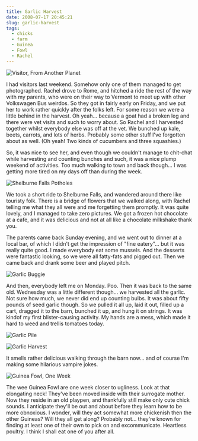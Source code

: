 ```yaml
---
title: Garlic Harvest
date: 2008-07-17 20:45:21
slug: garlic-harvest
tags:
  - chicks
  - farm
  - Guinea
  - Fowl
  - Rachel
---
```


![Visitor, From Another Planet](2675697716.jpg)

I had visitors last weekend. Somehow only one of them managed to get photographed. Rachel drove to Rome, and hitched a ride the rest of the way with my parents, who were on their way to Vermont to meet up with other Volkswagen Bus weirdos. So they got in fairly early on Friday, and we put her to work rather quickly after the folks left. For some reason we were a little behind in the harvest. Oh yeah... because a goat had a broken leg and there were vet visits and such to worry about. So Rachel and I harvested together whilst everybody else was off at the vet. We bunched up kale, beets, carrots, and lots of herbs. Probably some other stuff I've forgotten about as well. (Oh yeah! Two kinds of cucumbers and three squashies.)

So, it was nice to see her, and even though we couldn't manage to chit-chat while harvesting and counting bunches and such, it was a nice plump weekend of activities. Too much walking to town and back though... I was getting more tired on my days off than during the week.

![Shelburne Falls Potholes](2674880635.jpg)

We took a short ride to Shelburne Falls, and wandered around there like touristy folk. There is a bridge of flowers that we walked along, with Rachel telling me what they all were and me forgetting them promptly. It was quite lovely, and I managed to take zero pictures. We got a frozen hot chocolate at a cafe, and it was delicious and not at all like a chocolate milkshake thank you.

The parents came back Sunday evening, and we went out to dinner at a local bar, of which I didn't get the impression of "fine eatery"... but it was really quite good. I made everybody eat some mussels. And the desserts were fantastic looking, so we were all fatty-fats and pigged out. Then we came back and drank some beer and played pitch.

![Garlic Buggie](2674899563.jpg)

And then, everybody left me on Monday. Poo. Then it was back to the same old. Wednesday was a little different though... we harvested all the garlic. Not sure how much, we never did end up counting bulbs. It was about fifty pounds of seed garlic though. So we pulled it all up, laid it out, filled up a cart, dragged it to the barn, bunched it up, and hung it on strings. It was kindof my first blister-causing activity. My hands are a mess, which made it hard to weed and trellis tomatoes today.

![Garlic Pile](2674902803.jpg)

![Garlic Harvest](2675731830.jpg)

It smells rather delicious walking through the barn now... and of course I'm making some hilarious vampire jokes.

![Guinea Fowl, One Week](2674908369.jpg)

The wee Guinea Fowl are one week closer to ugliness. Look at that elongating neck! They've been moved inside with their surrogate mother. Now they reside in an old playpen, and thankfully still make only cute chick sounds. I anticipate they'll be out and about before they learn how to be more obnoxious. I wonder, will they act somewhat more chickenish then the other Guineas? Will they all get along? Probably not... they're known for finding at least one of their own to pick on and excommunicate. Heartless poultry. I think I shall eat one of you after all.
